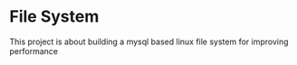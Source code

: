 # File System

This project is about building a mysql based linux file system for improving performance